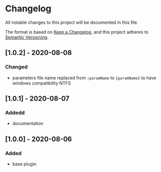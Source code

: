 # Changelog

All notable changes to this project will be documented in this file.

The format is based on [Keep a Changelog](https://keepachangelog.com/en/1.0.0/),
and this project adheres to [Semantic Versioning](https://semver.org/spec/v2.0.0.html).

## [1.0.2] - 2020-08-08

### Changed

- parameters file name replaced from `:paramName` to `{paramName}` to have windows compatibility NTFS

## [1.0.1] - 2020-08-07

### Addedd

- documentation

## [1.0.0] - 2020-08-06

### Added

- base plugin
